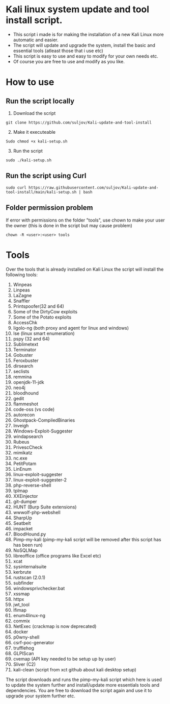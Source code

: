 # Kali linux system update and tool install script. 


* This script i made is for making the installation of a new Kali Linux more automatic and easier. 
* The script will update and upgrade the system, install the basic and essential tools (atleast those that i use etc)
* This script is easy to use and easy to modify for your own needs etc. 
* Of course you are free to use and modify as you like. 





# How to use
## Run the script locally

1. Download the script
```
git clone https://github.com/suljov/Kali-update-and-tool-install
```

2. Make it executeable
```
Sudo chmod +x kali-setup.sh
```

3. Run the script
```
sudo ./kali-setup.sh
```

## Run the script using Curl
```
sudo curl https://raw.githubusercontent.com/suljov/Kali-update-and-tool-install/main/kali-setup.sh | bash
```


## Folder permission problem
If error with permissions on the folder "tools", use chown to make your user the owner (this is done in the script but may cause problem) 
```
chown -R <user>:<user> tools
```



# Tools
Over the tools that is already installed on Kali Linux the script will install the following tools:
1. Winpeas
2. Linpeas
3. LaZagne
4. Snaffler
5. Printspoofer(32 and 64)
6. Some of the DirtyCow exploits
7. Some of the Potato exploits
8. AccessChk
9. ligolo-ng (both proxy and agent for linux and windows)
10. lse (linux smart enumeration)
11. pspy (32 and 64)
12. Sublimetext
13. Terminator
14. Gobuster
15. Feroxbuster
16. dirsearch
17. seclists
18. remmina
19. openjdk-11-jdk
20. neo4j
21. bloodhound
22. gedit
23. flammeshot
24. code-oss (vs code)
25. autorecon
26. Ghostpack-CompiledBinaries
27. Inveigh
28. Windows-Exploit-Suggester
29. windapsearch
30. Rubeus
31. PrivescCheck
32. mimikatz
33. nc.exe
34. PetitPotam
35. LinEnum
36. linux-exploit-suggester
37. linux-exploit-suggester-2
38. php-reverse-shell
39. tplmap
40. XXEinjector
41. git-dumper
42. HUNT (Burp Suite extensions)
43. wwwolf-php-webshell
44. SharpUp
45. Seatbelt
46. impacket
47. BloodHound.py
48. Pimp-my-kali (pimp-my-kali script will be removed after this script has has been run)
49. NoSQLMap
50. libreoffice (office programs like Excel etc)
51. xcat
52. sysinternalsuite
53. kerbrute
54. rustscan (2.0.1)
55. subfinder
56. windowsprivchecker.bat
57. xssmap
58. httpx
59. jwt_tool
60. lfimap
61. enum4linux-ng
62. commix
63. NetExec (crackmap is now deprecated)
64. docker
65. p0wny-shell
66. csrf-poc-generator
67. trufflehog
68. GLPIScan
69. cvemap (API key needed to be setup up by user)
70. Sliver (C2)
71. kali-clean (script from xct github about kali desktop setup)

The script downloads and runs the pimp-my-kali script which here is used to update the system further and install/update more essentials tools and dependencies. 
You are free to download the script again and use it to upgrade your system further etc. 



